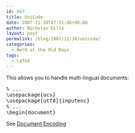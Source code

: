 ```yaml
---
id: 947
title: UniCode
date: 2007-11-30T07:51:06+00:00
author: Nicholas Dille
layout: post
permalink: /blog/2007/11/30/unicode/
categories:
  - Nerd of the Old Days
tags:
  - LaTeX
---
```

This allows you to handle multi-lingual documents:

<!--more-->

<pre class="listing">% ...
\usepackage{ucs}
\usepackage[utf8]{inputenc}
% ...
\begin{document}</pre>

See [Document Encoding](/blog/2007/11/30/document-encoding/ "Document Encoding")

